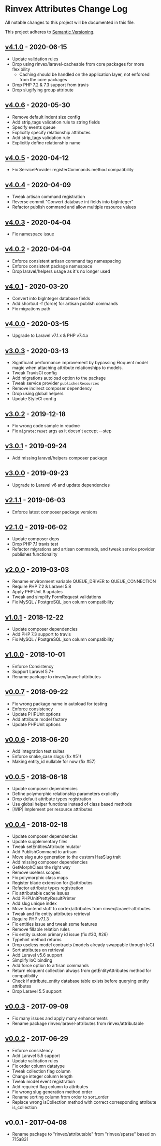 # Rinvex Attributes Change Log

All notable changes to this project will be documented in this file.

This project adheres to [Semantic Versioning](CONTRIBUTING.md).


## [v4.1.0] - 2020-06-15
- Update validation rules
- Drop using rinvex/laravel-cacheable from core packages for more flexibility
  - Caching should be handled on the application layer, not enforced from the core packages
- Drop PHP 7.2 & 7.3 support from travis
- Drop slugifying group attribute

## [v4.0.6] - 2020-05-30
- Remove default indent size config
- Add strip_tags validation rule to string fields
- Specify events queue
- Explicitly specify relationship attributes
- Add strip_tags validation rule
- Explicitly define relationship name

## [v4.0.5] - 2020-04-12
- Fix ServiceProvider registerCommands method compatibility

## [v4.0.4] - 2020-04-09
- Tweak artisan command registration
- Reverse commit "Convert database int fields into bigInteger"
- Refactor publish command and allow multiple resource values

## [v4.0.3] - 2020-04-04
- Fix namespace issue

## [v4.0.2] - 2020-04-04
- Enforce consistent artisan command tag namespacing
- Enforce consistent package namespace
- Drop laravel/helpers usage as it's no longer used

## [v4.0.1] - 2020-03-20
- Convert into bigInteger database fields
- Add shortcut -f (force) for artisan publish commands
- Fix migrations path

## [v4.0.0] - 2020-03-15
- Upgrade to Laravel v7.1.x & PHP v7.4.x

## [v3.0.3] - 2020-03-13
- Significant performance improvement by bypassing Eloquent model magic when attaching attribute relationships to models.
- Tweak TravisCI config
- Add migrations autoload option to the package
- Tweak service provider `publishesResources`
- Remove indirect composer dependency
- Drop using global helpers
- Update StyleCI config

## [v3.0.2] - 2019-12-18
- Fix wrong code sample in readme
- Fix `migrate:reset` args as it doesn't accept --step

## [v3.0.1] - 2019-09-24
- Add missing laravel/helpers composer package

## [v3.0.0] - 2019-09-23
- Upgrade to Laravel v6 and update dependencies

## [v2.1.1] - 2019-06-03
- Enforce latest composer package versions

## [v2.1.0] - 2019-06-02
- Update composer deps
- Drop PHP 7.1 travis test
- Refactor migrations and artisan commands, and tweak service provider publishes functionality

## [v2.0.0] - 2019-03-03
- Rename environment variable QUEUE_DRIVER to QUEUE_CONNECTION
- Require PHP 7.2 & Laravel 5.8
- Apply PHPUnit 8 updates
- Tweak and simplify FormRequest validations
- Fix MySQL / PostgreSQL json column compatibility

## [v1.0.1] - 2018-12-22
- Update composer dependencies
- Add PHP 7.3 support to travis
- Fix MySQL / PostgreSQL json column compatibility

## [v1.0.0] - 2018-10-01
- Enforce Consistency
- Support Laravel 5.7+
- Rename package to rinvex/laravel-attributes

## [v0.0.7] - 2018-09-22
- Fix wrong package name in autoload for testing
- Enforce consistency
- Update PHPUnit options
- Add attribute model factory
- Update PHPUnit options

## [v0.0.6] - 2018-06-20
- Add integration test suites
- Enforce snake_case slugs (fix #51)
- Making entity_id nullable for now (fix #57)

## [v0.0.5] - 2018-06-18
- Update composer dependencies
- Define polymorphic relationship parameters explicitly
- Drop default attribute types registration
- Use global helper functions instead of class based methods
- [WIP] Implement per resource attributes

## [v0.0.4] - 2018-02-18
- Update composer dependencies
- Update supplementary files
- Tweak setEntitiesAttribute mutator
- Add PublishCommand to artisan
- Move slug auto generation to the custom HasSlug trait
- Add missing composer dependencies
- GetMorphClass the right way
- Remove useless scopes
- Fix polymorphic class maps
- Register blade extension for @attributes
- Refactor attribute types registration
- Fix attributable cache issues
- Add PHPUnitPrettyResultPrinter
- Add slug unique index
- Move frontend stuff to cortex/attributes from rinvex/laravel-attributes
- Tweak and fix entity attributes retrieval
- Require PHP v7.1.3
- Fix entities issue and tweak some features
- Remove fillable relation rules
- Fix entity custom primary id issue (fix #30, #26)
- Typehint method returns
- Drop useless model contracts (models already swappable through IoC)
- Sort attributes on retrieval
- Add Laravel v5.6 support
- Simplify IoC binding
- Add force option to artisan commands
- Return eloquent collection always from getEntityAttributes method for compatibility
- Check if attribute_entity database table exists before querying entity attributes
- Drop Laravel 5.5 support

## [v0.0.3] - 2017-09-09
- Fix many issues and apply many enhancements
- Rename package rinvex/laravel-attributes from rinvex/attributable

## [v0.0.2] - 2017-06-29
- Enforce consistency
- Add Laravel 5.5 support
- Update validation rules
- Fix order column datatype
- Tweak collection flag column
- Change integer column length
- Tweak model event registration
- Add required flag column to attributes
- Fix wrong slug generation method order
- Rename sorting column from order to sort_order
- Replace wrong isCollection method with correct corresponding attribute is_collection

## v0.0.1 - 2017-04-08
- Rename package to "rinvex/attributable" from "rinvex/sparse" based on 715a831

[v4.1.0]: https://github.com/rinvex/laravel-attributes/compare/v4.0.6...v4.1.0
[v4.0.6]: https://github.com/rinvex/laravel-attributes/compare/v4.0.5...v4.0.6
[v4.0.5]: https://github.com/rinvex/laravel-attributes/compare/v4.0.4...v4.0.5
[v4.0.4]: https://github.com/rinvex/laravel-attributes/compare/v4.0.3...v4.0.4
[v4.0.3]: https://github.com/rinvex/laravel-attributes/compare/v4.0.2...v4.0.3
[v4.0.2]: https://github.com/rinvex/laravel-attributes/compare/v4.0.1...v4.0.2
[v4.0.1]: https://github.com/rinvex/laravel-attributes/compare/v4.0.0...v4.0.1
[v4.0.0]: https://github.com/rinvex/laravel-attributes/compare/v3.0.3...v4.0.0
[v3.0.3]: https://github.com/rinvex/laravel-attributes/compare/v3.0.2...v3.0.3
[v3.0.2]: https://github.com/rinvex/laravel-attributes/compare/v3.0.1...v3.0.2
[v3.0.1]: https://github.com/rinvex/laravel-attributes/compare/v3.0.0...v3.0.1
[v3.0.0]: https://github.com/rinvex/laravel-attributes/compare/v2.1.1...v3.0.0
[v2.1.1]: https://github.com/rinvex/laravel-attributes/compare/v2.1.0...v2.1.1
[v2.1.0]: https://github.com/rinvex/laravel-attributes/compare/v2.0.0...v2.1.0
[v2.0.0]: https://github.com/rinvex/laravel-attributes/compare/v1.0.1...v2.0.0
[v1.0.1]: https://github.com/rinvex/laravel-attributes/compare/v1.0.0...v1.0.1
[v1.0.0]: https://github.com/rinvex/laravel-attributes/compare/v0.0.7...v1.0.0
[v0.0.7]: https://github.com/rinvex/laravel-attributes/compare/v0.0.6...v0.0.7
[v0.0.6]: https://github.com/rinvex/laravel-attributes/compare/v0.0.5...v0.0.6
[v0.0.5]: https://github.com/rinvex/laravel-attributes/compare/v0.0.4...v0.0.5
[v0.0.4]: https://github.com/rinvex/laravel-attributes/compare/v0.0.3...v0.0.4
[v0.0.3]: https://github.com/rinvex/laravel-attributes/compare/v0.0.2...v0.0.3
[v0.0.2]: https://github.com/rinvex/laravel-attributes/compare/v0.0.1...v0.0.2
